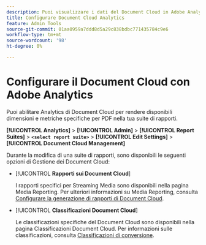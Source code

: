 ```yaml
---
description: Puoi visualizzare i dati del Document Cloud in Adobe Analytics
title: Configurare Document Cloud Analytics
feature: Admin Tools
source-git-commit: 01aa0959a7ddd8d5a29c838bdbc771435784c9e6
workflow-type: tm+mt
source-wordcount: '98'
ht-degree: 0%

---
```



# Configurare il Document Cloud con Adobe Analytics

Puoi abilitare Analytics di Document Cloud per rendere disponibili dimensioni e metriche specifiche per PDF nella tua suite di rapporti.

**[!UICONTROL Analytics]** > **[!UICONTROL Admin]** > **[!UICONTROL Report Suites]** > **`<select report suite>`** > **[!UICONTROL Edit Settings]** > **[!UICONTROL Document Cloud Management]**

Durante la modifica di una suite di rapporti, sono disponibili le seguenti opzioni di Gestione dei Document Cloud:

* [!UICONTROL **Rapporti sui Document Cloud**]

   I rapporti specifici per Streaming Media sono disponibili nella pagina Media Reporting. Per ulteriori informazioni su Media Reporting, consulta [Configurare la generazione di rapporti di Document Cloud](/help/admin/admin/c-manage-report-suites/c-edit-report-suites/document-cloud-config.md).

* [!UICONTROL **Classificazioni Document Cloud**]

   Le classificazioni specifiche del Document Cloud sono disponibili nella pagina Classificazioni Document Cloud. Per informazioni sulle classificazioni, consulta [Classificazioni di conversione](/help/admin/admin/c-manage-report-suites/c-edit-report-suites/conversion-var-admin/conversion-classifications.md).